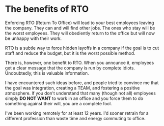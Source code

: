 # The benefits of RTO

Enforcing RTO (Return To Office) will lead to your best employees leaving the company. They can and will find other jobs. The ones who stay will be the worst employees. They will obediently return to the office but will now be unhappy with their work.

RTO is a subtle way to force hidden layoffs in a company if the goal is to cut staff and reduce the budget, but it is the worst possible method.

There is, however, one benefit to RTO. When you announce it, employees get a clear message that the company is run by complete idiots. Undoubtedly, this is valuable information.

I have encountered such ideas before, and people tried to convince me that the goal was integration, creating a TEAM, and fostering a positive atmosphere. If you don't understand that many (though not all) employees simply **DO NOT WANT** to work in an office and you force them to do something against their will, you are a complete fool.

I've been working remotely for at least 12 years. I'd sooner retrain for a different profession than waste time and energy commuting to office.
